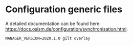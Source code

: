# Configuration generic files

A detailed documentation can be found here: https://docs.osism.de/configuration/synchronisation.html.

```
MANAGER_VERSION=2020.1.0 gilt overlay
```
